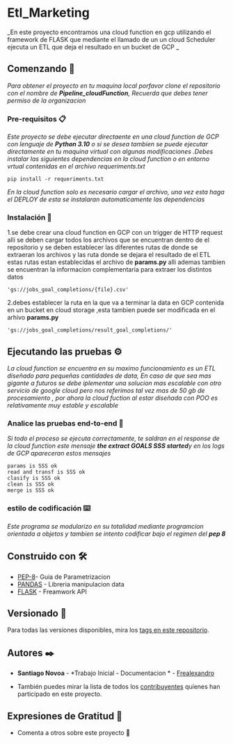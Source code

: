# Etl_Marketing

_En este proyecto encontramos una cloud function en gcp utilizando el framework de FLASK que mediante el llamado de un un cloud Scheduler ejecuta un ETL que deja el resultado en un bucket de GCP _

## Comenzando 🚀

_Para obtener el proyecto en tu maquina local porfavor clone el repositorio con el nombre de **Pipeline_cloudFunction**, Recuerda que debes tener permiso de la organizacion_

### Pre-requisitos 📋

_Este proyecto se debe ejecutar directaente en una cloud function de GCP con lenguaje de **Python 3.10** o si se desea tambien se puede ejecutar directamente en tu maquina virtual con algunas modificaciones .Debes instalar las siguientes dependencias en la cloud function o en  entorno vrtual contenidas en el archivo requeriments.txt_

```
pip install -r requeriments.txt
```
_En la cloud function solo es necesario cargar el archivo, una vez esta haga el DEPLOY de esta se instalaran automaticamente las dependencias_


### Instalación 🔧


1.se debe crear una cloud function en GCP con un trigger de HTTP request alli se deben cargar todos los archivos que se encuentran dentro de el repositorio y se
deben establecer las diferentes rutas de donde se extraeran los archivos y las ruta donde se dejara el resultado de el ETL estas rutas estan establecidas el archivo de 
**params.py** alli ademas tambien se encuentran la informacion complementaria para extraer los distintos datos


```
'gs://jobs_goal_completions/{file}.csv'

```

2.debes establecer la ruta en la que va a terminar la data en GCP contenida en un bucket en cloud storage ,esta tambien puede ser modificada en el arhivo **params.py**

```
'gs://jobs_goal_completions/result_goal_completions/'

```

## Ejecutando las pruebas ⚙️


_La cloud function se encuentra en su maximo funcionamiento es un ETL diseñado para pequeñas cantidades de data, En caso de que sea mas gigante a futuros se debe iplementar una solucion mas escalable con otro servicio de google cloud pero nos referimos tal vez mas de 50 gb de procesamiento , por ahora la cloud fuction al estar diseñada con POO es relativamente muy estable y escalable_

### Analice las pruebas end-to-end 🔩


_Si todo el proceso se ejecuta correctamente, te saldran en el response de la cloud function este mensaje **the extract GOALS SSS started**y en los logs de GCP apareceran estos mensajes_

```
params is SSS ok
read and transf is SSS ok
clasify is SSS ok
clean is SSS ok
merge is SSS ok

```

### estilo de codificación ⌨️

_Este programa se modularizo en su totalidad mediante programcion orientada a objetos y tambien se intento codificar bajo el regimen del **pep 8**_



## Construido con 🛠️

* [PEP-8](https://peps.python.org/pep-0008/#id8)- Guia de Parametrizacion
* [PANDAS](https://pandas.pydata.org/) - Libreria manipulacion data
* [FLASK](https://flask.palletsprojects.com/en/2.2.x/) - Freamwork API

## Versionado 📌

Para todas las versiones disponibles, mira los [tags en este repositorio](https://github.com/di-contactica/Pipeline_cloudFunction).

## Autores ✒️


* **Santiago Novoa** - *Trabajo Inicial - Documentacion * - [Frealexandro](https://github.com/frealexandro)

* También puedes mirar la lista de todos los [contribuyentes](https://github.com/orgs/di-contactica/people) quíenes han participado en este proyecto. 


## Expresiones de Gratitud 🎁

* Comenta a otros sobre este proyecto 📢

